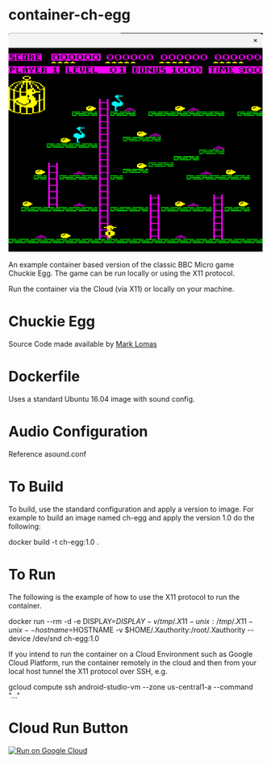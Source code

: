 # container-ch-egg

![](images/chuckie-egg.png)

An example container based version of the classic BBC Micro game Chuckie Egg. The game can be run locally or using the X11 protocol.

Run the container via the Cloud (via X11) or locally on your machine.

# Chuckie Egg
Source Code made available by [Mark Lomas](http://marklomas.net/ch-egg/native/native.htm)


# Dockerfile
Uses a standard Ubuntu 16.04 image with sound config. 

# Audio Configuration
Reference asound.conf

# To Build

To build, use the standard configuration and apply a version to image. For example to build an image named ch-egg and apply the version 1.0 do the following:

docker build -t ch-egg:1.0 .

# To Run

The following is the example of how to use the X11 protocol to run the container. 

docker run --rm -d -e DISPLAY=$DISPLAY -v /tmp/.X11-unix:/tmp/.X11-unix --hostname=$HOSTNAME -v $HOME/.Xauthority:/root/.Xauthority --device /dev/snd ch-egg:1.0 

If you intend to run the container on a Cloud Environment such as Google Cloud Platform, run the container remotely in the cloud and then from your local host tunnel the X11 protocol over SSH, e.g.

gcloud compute ssh android-studio-vm --zone us-central1-a --command "..."

# Cloud Run Button
[![Run on Google Cloud](https://storage.googleapis.com/cloudrun/button.svg)](https://console.cloud.google.com/cloudshell/editor?shellonly=true&cloudshell_image=gcr.io/cloudrun/button&cloudshell_git_repo=https://github.com/rosera/container-ch-egg.git)
